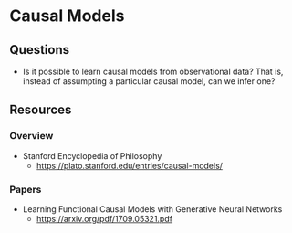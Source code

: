 # Causal Models

## Questions
* Is it possible to learn causal models from observational data? That is, instead of assumpting a particular causal model, can we infer one?

## Resources

### Overview
* Stanford Encyclopedia of Philosophy
    * https://plato.stanford.edu/entries/causal-models/

### Papers
* Learning Functional Causal Models with Generative Neural Networks
    * https://arxiv.org/pdf/1709.05321.pdf
